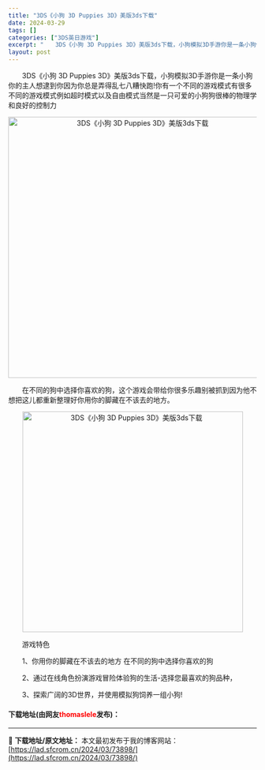 ```yaml
---
title: "3DS《小狗 3D Puppies 3D》美版3ds下载"
date: 2024-03-29
tags: []
categories: ["3DS英日游戏"]
excerpt: "　　3DS《小狗 3D Puppies 3D》美版3ds下载，小狗模拟3D手游你是一条小狗你的主人想逮到你因为你总是弄得乱七八糟快跑!你有一个不同的游戏模式有很多不同的游戏模式例如超时模式以及自由模式当然是一只可爱的小狗狗很棒的物理学和良好的控制力 　　在不同的狗中选择你喜欢的狗，这个游戏会带给你很&hellip;"
layout: post
---
```


 <p>　　3DS《小狗 3D Puppies 3D》美版3ds下载，小狗模拟3D手游你是一条小狗你的主人想逮到你因为你总是弄得乱七八糟快跑!你有一个不同的游戏模式有很多不同的游戏模式例如超时模式以及自由模式当然是一只可爱的小狗狗很棒的物理学和良好的控制力</p> <p align="center"><img align="" border="0" src="https://lad.sfcrom.cn/wp-content/uploads/2024/03/20240329_660623d7cedc6.png" width="529" alt="3DS《小狗 3D Puppies 3D》美版3ds下载" /></p> <p>　　在不同的狗中选择你喜欢的狗，这个游戏会带给你很多乐趣别被抓到因为他不想把这儿都重新整理好你用你的脚藏在不该去的地方。</p> <p align="center"><img align="" border="0" src="https://lad.sfcrom.cn/wp-content/uploads/2024/03/20240329_660623d8e35a7.png" width="447" alt="3DS《小狗 3D Puppies 3D》美版3ds下载" /></p> <p>　　游戏特色</p> <p>　　1、你用你的脚藏在不该去的地方 在不同的狗中选择你喜欢的狗</p> <p>　　2、通过在线角色扮演游戏冒险体验狗的生活-选择您最喜欢的狗品种，</p> <p>　　3、探索广阔的3D世界，并使用模拟狗饲养一组小狗!</p> <p><h4>下载地址(由网友<font color="red">thomaslele</font>发布)：</h4></p> 

---
📖 **下载地址/原文地址：** 本文最初发布于我的博客网站：[https://lad.sfcrom.cn/2024/03/73898/](https://lad.sfcrom.cn/2024/03/73898/)
